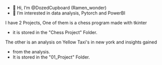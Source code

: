 - 👋 Hi, I’m @DozedCupboard (Ramen_wonder)
- 👀 I’m interested in data analysis, Pytorch and PowerBI

I have 2 Projects, One of them is a chess program made with tkinter
- it is stored in the "Chess Project" Folder.

The other is an analysis on Yellow Taxi's in new york and insights gained
- from the analysis.
- It is stored in the "01_Project" Folder.
<!---
- 🌱 I’m currently learning about both things I am interested in
- 💞️ I’m looking to collaborate on ...
- 📫 How to reach me ...
- 😄 Pronouns: ...
- ⚡ Fun fact: ...
--->

<!---
DozedCupboard/DozedCupboard is a ✨ special ✨ repository because its `README.md` (this file) appears on your GitHub profile.
You can click the Preview link to take a look at your changes.
--->

